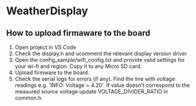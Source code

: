 # WeatherDisplay
## How to upload firmaware to the board
1. Open project in VS Code
2. Check the display.h and ucomment the relevant display version driver
3. Open the config_sample/wifi_config.txt and provide valid settings for your wi-fi and region. Copy it to any Micro SD card. 
4. Upload firmware to the board.
5. Check the serial logs for errors (if any). Find the line with voltage readings e.g. 'INFO: Voltage = 4.20'. If value doesn't correspond to the measured source voltage update VOLTAGE_DIVIDER_RATIO in common.h. 